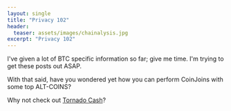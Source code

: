 ```yaml
---
layout: single
title: "Privacy 102"
header:
  teaser: assets/images/chainalysis.jpg
excerpt: "Privacy 102"
---
```


I've given a lot of BTC specific information so far; give me time.  I'm trying to get these posts out ASAP.

With that said, have you wondered yet how you can perform CoinJoins with some top ALT-COINS?  

Why not check out [Tornado Cash](https://tornado.cash/)?
<img src="{{ site.url }}{{ site.baseurl }}/assets/images/tornado_supported_networks.png" alt="" class="full">
